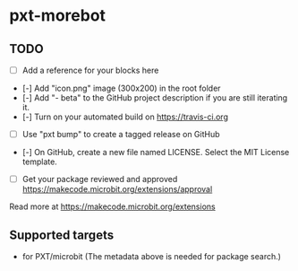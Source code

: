 # pxt-morebot



## TODO

- [ ] Add a reference for your blocks here
- [-] Add "icon.png" image (300x200) in the root folder
- [-] Add "- beta" to the GitHub project description if you are still iterating it.
- [-] Turn on your automated build on https://travis-ci.org
- [ ] Use "pxt bump" to create a tagged release on GitHub
- [-] On GitHub, create a new file named LICENSE. Select the MIT License template.
- [ ] Get your package reviewed and approved https://makecode.microbit.org/extensions/approval

Read more at https://makecode.microbit.org/extensions

## Supported targets

* for PXT/microbit
(The metadata above is needed for package search.)

